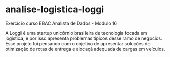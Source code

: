 # analise-logistica-loggi

Exercício curso EBAC Analista de Dados - Modulo 16

A Loggi é uma startup unicórnio brasileira de tecnologia focada em logística, e por isso apresenta problemas tipicos desse ramo de negocios. Esse projeto foi pensando com o objetivo de apresentar soluções de otimização de rotas de entrega e alocaçã adequada de cargas em veículos.

